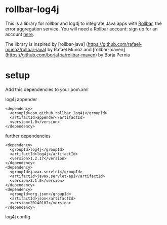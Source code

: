 rollbar-log4j
=============
This is a library for rollbar and log4j to integrate Java apps with [Rollbar](https://rollbar.com/), the error aggregation service. You will need a Rollbar account: sign up for an account [here](https://rollbar.com/signup/).

The library is inspired by [rollbar-java] (https://github.com/rafael-munoz/rollbar-java) by Rafael Munoz and
[rollbar-maven] (https://github.com/borjafpa/rollbar-maven) by Borja Pernia


setup
=============
Add this dependencies to your pom.xml

log4j appender 

    <dependency>
      <groupId>com.github.rollbar.log4j</groupId>
      <artifactId>appender</artifactId>
      <version>1.0</version>
    </dependency>
  
further dependencies

    <dependency>
      <groupId>log4j</groupId>
      <artifactId>log4j</artifactId>
      <version>1.2.17</version>
    </dependency>
    <dependency>
      <groupId>javax.servlet</groupId>
      <artifactId>javax.servlet-api</artifactId>
      <version>3.1.0</version>
    </dependency>
    <dependency>
      <groupId>org.json</groupId>
      <artifactId>json</artifactId>
      <version>20140107</version>
    </dependency>
    
log4j config


  
  
